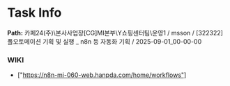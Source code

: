 # Task Info

**Path:** 카페24(주)\본사사업장\[CG]MI본부\Y쇼핑센터팀\운영1 / msson / [322322] 풀오토메이션 기획 및 실행 _ n8n 등 자동화 기획 / 2025-09-01_00-00-00

### WIKI
- ["https://n8n-mi-060-web.hanpda.com/home/workflows"]

